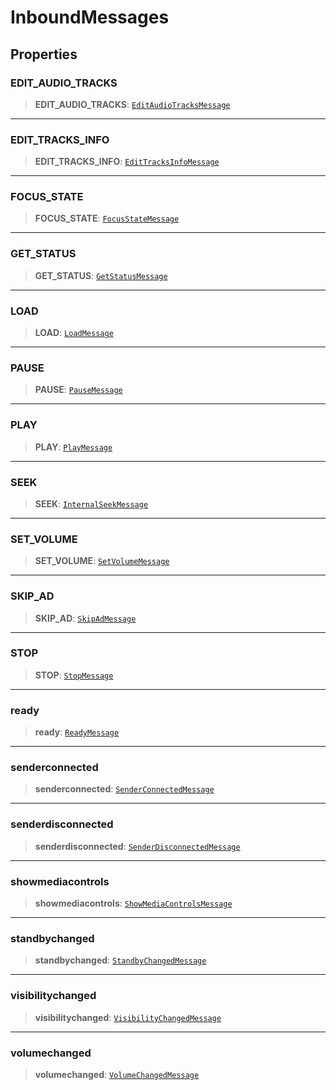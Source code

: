 # InboundMessages

## Properties

### EDIT_AUDIO_TRACKS

> **EDIT_AUDIO_TRACKS**: [`EditAudioTracksMessage`](reference/interfaces/EditAudioTracksMessage.md)

***

### EDIT_TRACKS_INFO

> **EDIT_TRACKS_INFO**: [`EditTracksInfoMessage`](reference/interfaces/EditTracksInfoMessage.md)

***

### FOCUS_STATE

> **FOCUS_STATE**: [`FocusStateMessage`](reference/interfaces/FocusStateMessage.md)

***

### GET_STATUS

> **GET_STATUS**: [`GetStatusMessage`](reference/interfaces/GetStatusMessage.md)

***

### LOAD

> **LOAD**: [`LoadMessage`](reference/interfaces/LoadMessage.md)

***

### PAUSE

> **PAUSE**: [`PauseMessage`](reference/interfaces/PauseMessage.md)

***

### PLAY

> **PLAY**: [`PlayMessage`](reference/interfaces/PlayMessage.md)

***

### SEEK

> **SEEK**: [`InternalSeekMessage`](reference/interfaces/InternalSeekMessage.md)

***

### SET_VOLUME

> **SET_VOLUME**: [`SetVolumeMessage`](reference/interfaces/SetVolumeMessage.md)

***

### SKIP_AD

> **SKIP_AD**: [`SkipAdMessage`](reference/interfaces/SkipAdMessage.md)

***

### STOP

> **STOP**: [`StopMessage`](reference/interfaces/StopMessage.md)

***

### ready

> **ready**: [`ReadyMessage`](reference/interfaces/ReadyMessage.md)

***

### senderconnected

> **senderconnected**: [`SenderConnectedMessage`](reference/interfaces/SenderConnectedMessage.md)

***

### senderdisconnected

> **senderdisconnected**: [`SenderDisconnectedMessage`](reference/interfaces/SenderDisconnectedMessage.md)

***

### showmediacontrols

> **showmediacontrols**: [`ShowMediaControlsMessage`](reference/interfaces/ShowMediaControlsMessage.md)

***

### standbychanged

> **standbychanged**: [`StandbyChangedMessage`](reference/interfaces/StandbyChangedMessage.md)

***

### visibilitychanged

> **visibilitychanged**: [`VisibilityChangedMessage`](reference/interfaces/VisibilityChangedMessage.md)

***

### volumechanged

> **volumechanged**: [`VolumeChangedMessage`](reference/interfaces/VolumeChangedMessage.md)
